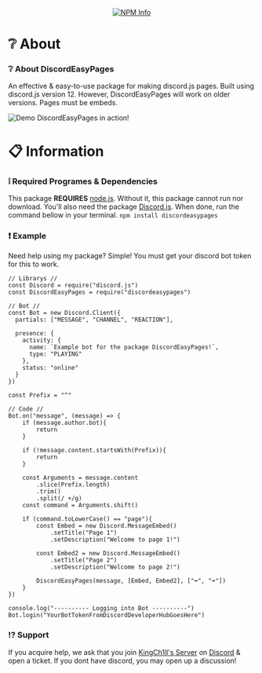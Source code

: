 <div align="center">
    <a href="https://nodei.co/npm/discordeasypages/"><img src="https://nodei.co/npm/discordeasypages.png?downloads=true&stars=true" alt="NPM Info"></a>
</div>

# ❔ About
### ❔ About DiscordEasyPages
An effective & easy-to-use package for making discord.js pages. Built using discord.js version 12. However, DiscordEasyPages will work on older versions. Pages must be embeds.

![Demo](https://imgur.com/3oGZxFM.gif)
DiscordEasyPages in action!

# 📋 Information
### ❕ Required Programes & Dependencies
This package **REQUIRES** [node.js](https://nodejs.org/). Without it, this package cannot run nor download. You'll also need the package [Discord.js](https://discord.js.org/). When done, run the command bellow in your terminal.
`npm install discordeasypages`

### ❗ Example
Need help using my package? Simple! You must get your discord bot token for this to work.

```
// Librarys //
const Discord = require("discord.js")
const DiscordEasyPages = require("discordeasypages")

// Bot //
const Bot = new Discord.Client({
  partials: ["MESSAGE", "CHANNEL", "REACTION"],

  presence: {
    activity: {
      name: `Example bot for the package DiscordEasyPages!`,
      type: "PLAYING"
    },
    status: "online"
  }
})

const Prefix = "^"

// Code //
Bot.on("message", (message) => {
    if (message.author.bot){
        return
    }

    if (!message.content.startsWith(Prefix)){
        return
    }

    const Arguments = message.content
        .slice(Prefix.length)
        .trim()
        .split(/ +/g)
    const command = Arguments.shift()

    if (command.toLowerCase() == "page"){
        const Embed = new Discord.MessageEmbed()
            .setTitle("Page 1")
            .setDescription("Welcome to page 1!")

        const Embed2 = new Discord.MessageEmbed()
            .setTitle("Page 2")
            .setDescription("Welcome to page 2!")

        DiscordEasyPages(message, [Embed, Embed2], ["⬅", "➡"])
    }
})

console.log("---------- Logging into Bot ----------") 
Bot.login("YourBotTokenFromDiscordDeveloperHubGoesHere")
```

### ⁉ Support
If you acquire help, we ask that you join [KingCh1ll's Server](https://discord.gg/5DzTfHs7dy) on [Discord](https://discord.com) & open a ticket. If you dont have discord, you may open up a discussion!
